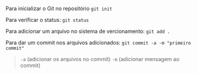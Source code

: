 Para inicializar o Git no repositório
`git init`

Para verificar o status:
`git status`

Para adicionar um arquivo no sistema de vercionamento:
`git add .`

Para dar um commit nos arquivos adicionados:
`git commit -a -m "primeiro commit"`
>`-a` (adicionar os arquivos no commit)
>`-m` (adicionar mensagem ao commit)